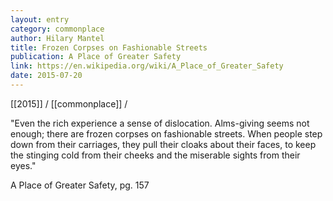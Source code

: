```yaml
---
layout: entry
category: commonplace
author: Hilary Mantel
title: Frozen Corpses on Fashionable Streets
publication: A Place of Greater Safety
link: https://en.wikipedia.org/wiki/A_Place_of_Greater_Safety
date: 2015-07-20
---
```


[[2015]] / [[commonplace]] / 

"Even the rich experience a sense of dislocation. Alms-giving seems not enough; there are frozen corpses on fashionable streets. When people step down from their carriages, they pull their cloaks about their faces, to keep the stinging cold from their cheeks and the miserable sights from their eyes."

A Place of Greater Safety, pg. 157
